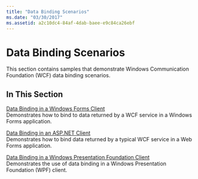 ```yaml
---
title: "Data Binding Scenarios"
ms.date: "03/30/2017"
ms.assetid: a2c10dc4-84af-4dab-baee-e9c84ca26ebf
---
```

# Data Binding Scenarios

This section contains samples that demonstrate Windows Communication Foundation (WCF) data binding scenarios.  
  
## In This Section  

 [Data Binding in a Windows Forms Client](data-binding-in-a-windows-forms-client.md)  
 Demonstrates how to bind to data returned by a WCF service in a Windows Forms application.  
  
 [Data Binding in an ASP.NET Client](data-binding-in-an-aspnet-client.md)  
 Demonstrates how to bind data returned by a typical WCF service in a Web Forms application.  
  
 [Data Binding in a Windows Presentation Foundation Client](data-binding-in-a-wpf-client.md)  
 Demonstrates the use of data binding in a Windows Presentation Foundation (WPF) client.
